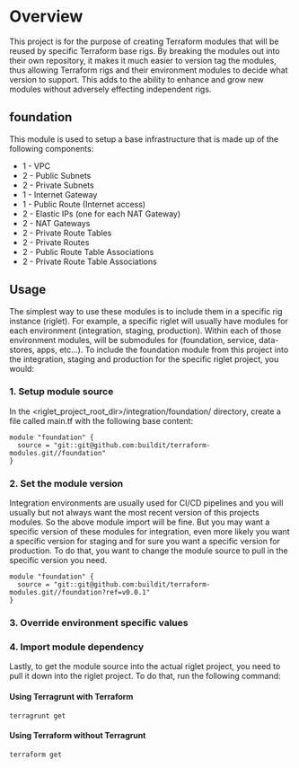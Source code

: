 # Overview

This project is for the purpose of creating Terraform modules that will be reused by specific Terraform base rigs. By breaking the modules out into their own repository, it makes it much easier to version tag the modules, thus allowing Terraform rigs and their environment modules to decide what version to support. This adds to the ability to enhance and grow new modules without adversely effecting independent rigs.

## foundation

This module is used to setup a base infrastructure that is made up of the following components:

* 1 - VPC
* 2 - Public Subnets
* 2 - Private Subnets
* 1 - Internet Gateway
* 1 - Public Route (Internet access)
* 2 - Elastic IPs (one for each NAT Gateway)
* 2 - NAT Gateways
* 2 - Private Route Tables
* 2 - Private Routes
* 2 - Public Route Table Associations
* 2 - Private Route Table Associations

## Usage

The simplest way to use these modules is to include them in a specific rig instance (riglet). For example, a specific riglet will usually have modules for each environment (integration, staging, production). Within each of those environment modules, will be submodules for (foundation, service, data-stores, apps, etc...). To include the foundation module from this project into the integration, staging and production for the specific riglet project, you would:

### 1. Setup module source

In the <riglet_project_root_dir>/integration/foundation/ directory, create a file called main.tf with the following base content:

```
module "foundation" {
  source = "git::git@github.com:buildit/terraform-modules.git//foundation"
}
```

### 2. Set the module version

Integration environments are usually used for CI/CD pipelines and you will usually but not always want the most recent version of this projects modules. So the above module import will be fine. But you may want a specific version of these modules for integration, even more likely you want a specific version for staging and for sure you want a specific version for production. To do that, you want to change the module source to pull in the specific version you need.

```
module "foundation" {
  source = "git::git@github.com:buildit/terraform-modules.git//foundation?ref=v0.0.1"
}
```

### 3. Override environment specific values

### 4. Import module dependency

Lastly, to get the module source into the actual riglet project, you need to pull it down into the riglet project. To do that, run the following command:

#### Using Terragrunt with Terraform

```
terragrunt get
```

#### Using Terraform without Terragrunt

```
terraform get
```
